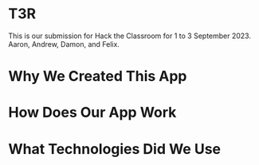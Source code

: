 # T3R
This is our submission for Hack the Classroom for 1 to 3 September 2023. Aaron, Andrew, Damon, and Felix.

# Why We Created This App

# How Does Our App Work

# What Technologies Did We Use